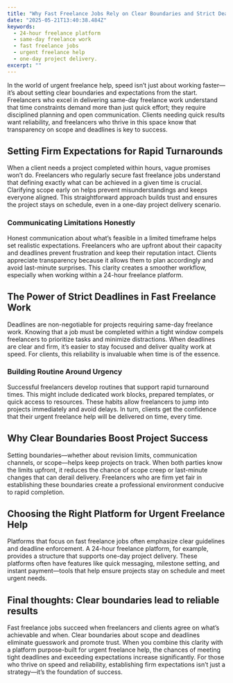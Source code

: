 ```yaml
---
title: "Why Fast Freelance Jobs Rely on Clear Boundaries and Strict Deadlines"
date: "2025-05-21T13:40:38.484Z"
keywords:
  - 24-hour freelance platform
  - same-day freelance work
  - fast freelance jobs
  - urgent freelance help
  - one-day project delivery.
excerpt: ""
---
```


In the world of urgent freelance help, speed isn’t just about working faster—it’s about setting clear boundaries and expectations from the start. Freelancers who excel in delivering same-day freelance work understand that time constraints demand more than just quick effort; they require disciplined planning and open communication. Clients needing quick results want reliability, and freelancers who thrive in this space know that transparency on scope and deadlines is key to success.

## Setting Firm Expectations for Rapid Turnarounds

When a client needs a project completed within hours, vague promises won’t do. Freelancers who regularly secure fast freelance jobs understand that defining exactly what can be achieved in a given time is crucial. Clarifying scope early on helps prevent misunderstandings and keeps everyone aligned. This straightforward approach builds trust and ensures the project stays on schedule, even in a one-day project delivery scenario.

### Communicating Limitations Honestly

Honest communication about what’s feasible in a limited timeframe helps set realistic expectations. Freelancers who are upfront about their capacity and deadlines prevent frustration and keep their reputation intact. Clients appreciate transparency because it allows them to plan accordingly and avoid last-minute surprises. This clarity creates a smoother workflow, especially when working within a 24-hour freelance platform.

## The Power of Strict Deadlines in Fast Freelance Work

Deadlines are non-negotiable for projects requiring same-day freelance work. Knowing that a job must be completed within a tight window compels freelancers to prioritize tasks and minimize distractions. When deadlines are clear and firm, it’s easier to stay focused and deliver quality work at speed. For clients, this reliability is invaluable when time is of the essence.

### Building Routine Around Urgency

Successful freelancers develop routines that support rapid turnaround times. This might include dedicated work blocks, prepared templates, or quick access to resources. These habits allow freelancers to jump into projects immediately and avoid delays. In turn, clients get the confidence that their urgent freelance help will be delivered on time, every time.

## Why Clear Boundaries Boost Project Success

Setting boundaries—whether about revision limits, communication channels, or scope—helps keep projects on track. When both parties know the limits upfront, it reduces the chance of scope creep or last-minute changes that can derail delivery. Freelancers who are firm yet fair in establishing these boundaries create a professional environment conducive to rapid completion.

## Choosing the Right Platform for Urgent Freelance Help

Platforms that focus on fast freelance jobs often emphasize clear guidelines and deadline enforcement. A 24-hour freelance platform, for example, provides a structure that supports one-day project delivery. These platforms often have features like quick messaging, milestone setting, and instant payment—tools that help ensure projects stay on schedule and meet urgent needs.

## Final thoughts: Clear boundaries lead to reliable results

Fast freelance jobs succeed when freelancers and clients agree on what’s achievable and when. Clear boundaries about scope and deadlines eliminate guesswork and promote trust. When you combine this clarity with a platform purpose-built for urgent freelance help, the chances of meeting tight deadlines and exceeding expectations increase significantly. For those who thrive on speed and reliability, establishing firm expectations isn’t just a strategy—it’s the foundation of success.